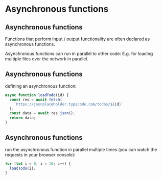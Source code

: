 # Asynchronous functions

## Asynchronous functions

Functions that perform input / output functionality are often declared as asynchronous functions.

Asynchronous functions can run in parallel to other code: E.g. for loading multiple files over the network in parallel.

## Asynchronous functions

defining an asynchronous function:

```js
async function loadTodo(id) {
  const res = await fetch(
    `https://jsonplaceholder.typicode.com/todos/${id}`
  );
  const data = await res.json();
  return data;
}
```

## Asynchronous functions

run the asynchronous function in parallel multiple times (you can watch the requests in your browser console):

```js
for (let i = 0; i < 10; i++) {
  loadTodo(i);
}
```
